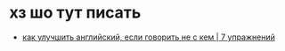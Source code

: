 # хз шо тут писать
* [как улучшить английский, если говорить не с кем | 7 упражнений](https://www.youtube.com/watch?v=Mexr-RphNnw&ab_channel=%D0%9C%D0%B0%D1%80%D0%B8%D0%BD%D0%B0%D0%93%D0%BE%D1%80%D1%81%D0%BA%D0%B0%D1%8F)
